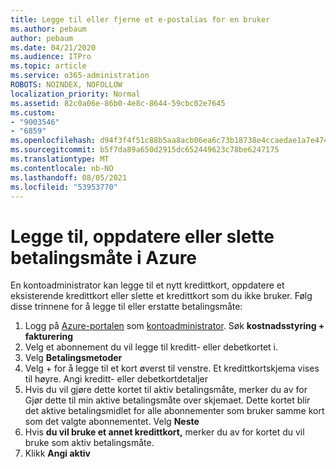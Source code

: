 ```yaml
---
title: Legge til eller fjerne et e-postalias for en bruker
ms.author: pebaum
author: pebaum
ms.date: 04/21/2020
ms.audience: ITPro
ms.topic: article
ms.service: o365-administration
ROBOTS: NOINDEX, NOFOLLOW
localization_priority: Normal
ms.assetid: 82c0a06e-86b0-4e8c-8644-59cbc02e7645
ms.custom:
- "9003546"
- "6859"
ms.openlocfilehash: d94f3f4f51c88b5aa8acb06ea6c73b18738e4ccaedae1a7e47456f3b64ac4697
ms.sourcegitcommit: b5f7da89a650d2915dc652449623c78be6247175
ms.translationtype: MT
ms.contentlocale: nb-NO
ms.lasthandoff: 08/05/2021
ms.locfileid: "53953770"
---
```

# <a name="add-update-or-delete-payment-method-in-azure"></a>Legge til, oppdatere eller slette betalingsmåte i Azure

En kontoadministrator kan legge til et nytt kredittkort, oppdatere et eksisterende kredittkort eller slette et kredittkort som du ikke bruker. Følg disse trinnene for å legge til eller erstatte betalingsmåte:

1. Logg på [Azure-portalen](https://portal.azure.com/) som [kontoadministrator](https://docs.microsoft.com/azure/billing/billing-subscription-transfer?WT.mc_id=Portal-Microsoft_Azure_Support#whoisaa). Søk **kostnadsstyring + fakturering**
2. Velg et abonnement du vil legge til kreditt- eller debetkortet i.
3. Velg **Betalingsmetoder**
4. Velg + for å legge til et kort øverst til venstre. Et kredittkortskjema vises til høyre. Angi kreditt- eller debetkortdetaljer
5. Hvis du vil gjøre dette kortet til aktiv betalingsmåte, merker du av for Gjør dette til min aktive betalingsmåte over skjemaet. Dette kortet blir det aktive betalingsmidlet for alle abonnementer som bruker samme kort som det valgte abonnementet. Velg **Neste**
6. Hvis **du vil bruke et annet kredittkort,** merker du av for kortet du vil bruke som aktiv betalingsmåte.
7. Klikk **Angi aktiv**
